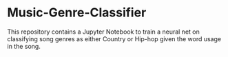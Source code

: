 # Music-Genre-Classifier

This repository contains a Jupyter Notebook to train a neural net on classifying song genres as either Country or Hip-hop given the word usage in the song.
